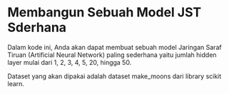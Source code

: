 # Membangun Sebuah Model JST Sderhana
Dalam kode ini, Anda akan dapat membuat sebuah model Jaringan Saraf Tiruan (Artificial Neural Network) paling sederhana yaitu jumlah hidden layer mulai dari 1, 2, 3, 4, 5, 20, hingga 50.

Dataset yang akan dipakai adalah dataset make_moons dari library scikit learn.
 
